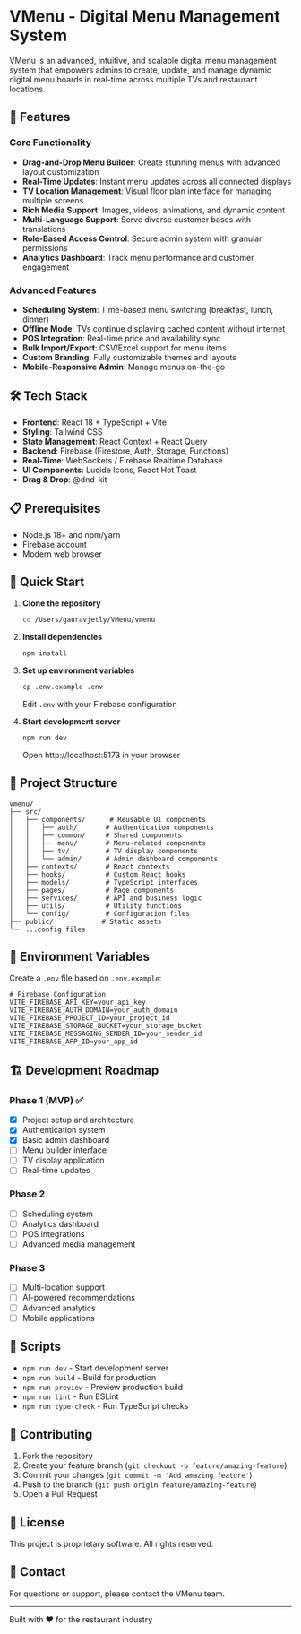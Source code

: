 # VMenu - Digital Menu Management System

VMenu is an advanced, intuitive, and scalable digital menu management system that empowers admins to create, update, and manage dynamic digital menu boards in real-time across multiple TVs and restaurant locations.

## 🚀 Features

### Core Functionality
- **Drag-and-Drop Menu Builder**: Create stunning menus with advanced layout customization
- **Real-Time Updates**: Instant menu updates across all connected displays
- **TV Location Management**: Visual floor plan interface for managing multiple screens
- **Rich Media Support**: Images, videos, animations, and dynamic content
- **Multi-Language Support**: Serve diverse customer bases with translations
- **Role-Based Access Control**: Secure admin system with granular permissions
- **Analytics Dashboard**: Track menu performance and customer engagement

### Advanced Features
- **Scheduling System**: Time-based menu switching (breakfast, lunch, dinner)
- **Offline Mode**: TVs continue displaying cached content without internet
- **POS Integration**: Real-time price and availability sync
- **Bulk Import/Export**: CSV/Excel support for menu items
- **Custom Branding**: Fully customizable themes and layouts
- **Mobile-Responsive Admin**: Manage menus on-the-go

## 🛠️ Tech Stack

- **Frontend**: React 18 + TypeScript + Vite
- **Styling**: Tailwind CSS
- **State Management**: React Context + React Query
- **Backend**: Firebase (Firestore, Auth, Storage, Functions)
- **Real-Time**: WebSockets / Firebase Realtime Database
- **UI Components**: Lucide Icons, React Hot Toast
- **Drag & Drop**: @dnd-kit

## 📋 Prerequisites

- Node.js 18+ and npm/yarn
- Firebase account
- Modern web browser

## 🚀 Quick Start

1. **Clone the repository**
   ```bash
   cd /Users/gauravjetly/VMenu/vmenu
   ```

2. **Install dependencies**
   ```bash
   npm install
   ```

3. **Set up environment variables**
   ```bash
   cp .env.example .env
   ```
   Edit `.env` with your Firebase configuration

4. **Start development server**
   ```bash
   npm run dev
   ```
   Open http://localhost:5173 in your browser

## 📁 Project Structure

```
vmenu/
├── src/
│   ├── components/      # Reusable UI components
│   │   ├── auth/       # Authentication components
│   │   ├── common/     # Shared components
│   │   ├── menu/       # Menu-related components
│   │   ├── tv/         # TV display components
│   │   └── admin/      # Admin dashboard components
│   ├── contexts/       # React contexts
│   ├── hooks/          # Custom React hooks
│   ├── models/         # TypeScript interfaces
│   ├── pages/          # Page components
│   ├── services/       # API and business logic
│   ├── utils/          # Utility functions
│   └── config/         # Configuration files
├── public/            # Static assets
└── ...config files
```

## 🔐 Environment Variables

Create a `.env` file based on `.env.example`:

```env
# Firebase Configuration
VITE_FIREBASE_API_KEY=your_api_key
VITE_FIREBASE_AUTH_DOMAIN=your_auth_domain
VITE_FIREBASE_PROJECT_ID=your_project_id
VITE_FIREBASE_STORAGE_BUCKET=your_storage_bucket
VITE_FIREBASE_MESSAGING_SENDER_ID=your_sender_id
VITE_FIREBASE_APP_ID=your_app_id
```

## 🏗️ Development Roadmap

### Phase 1 (MVP) ✅
- [x] Project setup and architecture
- [x] Authentication system
- [x] Basic admin dashboard
- [ ] Menu builder interface
- [ ] TV display application
- [ ] Real-time updates

### Phase 2
- [ ] Scheduling system
- [ ] Analytics dashboard
- [ ] POS integrations
- [ ] Advanced media management

### Phase 3
- [ ] Multi-location support
- [ ] AI-powered recommendations
- [ ] Advanced analytics
- [ ] Mobile applications

## 📝 Scripts

- `npm run dev` - Start development server
- `npm run build` - Build for production
- `npm run preview` - Preview production build
- `npm run lint` - Run ESLint
- `npm run type-check` - Run TypeScript checks

## 🤝 Contributing

1. Fork the repository
2. Create your feature branch (`git checkout -b feature/amazing-feature`)
3. Commit your changes (`git commit -m 'Add amazing feature'`)
4. Push to the branch (`git push origin feature/amazing-feature`)
5. Open a Pull Request

## 📄 License

This project is proprietary software. All rights reserved.

## 👥 Contact

For questions or support, please contact the VMenu team.

---

Built with ❤️ for the restaurant industry

